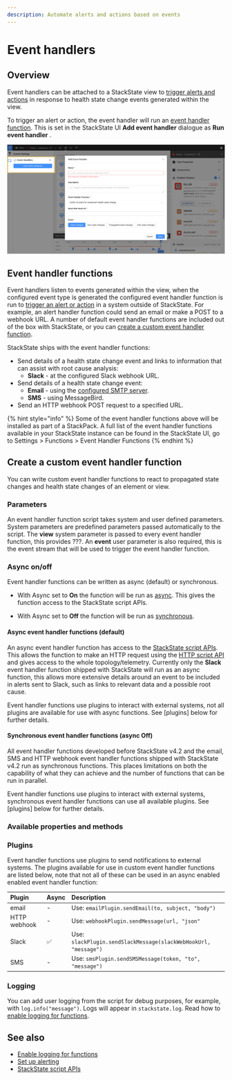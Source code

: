 ```yaml
---
description: Automate alerts and actions based on events
---
```


# Event handlers

## Overview

Event handlers can be attached to a StackState view to [trigger alerts and actions](/use/health-state-and-alerts/set-up-alerting.md) in response to health state change events generated within the view.

To trigger an alert or action, the event handler will run an [event handler function](#event-handler-functions). This is set in the StackState UI **Add event handler** dialogue as **Run event handler** .

![Add an event handler](/.gitbook/assets/event_handlers_tab.png)

## Event handler functions

Event handlers listen to events generated within the view, when the configured event type is generated the configured event handler function is run to [trigger an alert or action](/use/health-state-and-alerts/set-up-alerting.md) in a system outside of StackState. For example, an alert handler function could send an email or make a POST to a webhook URL. A number of default event handler functions are included out of the box with StackState, or you can [create a custom event handler function](#create-a-custom-event-handler-function). 

StackState ships with the event handler functions:

- Send details of a health state change event and links to information that can assist with root cause analysis:
    - **Slack** - at the configured Slack webhook URL.
- Send details of a health state change event:
    - **Email** - using the [configured SMTP server](/configure/topology/configure-email-alerts.md).
    - **SMS** - using MessageBird.
- Send an HTTP webhook POST request to a specified URL.

{% hint style="info" %}
Some of the event handler functions above will be installed as part of a StackPack. A full list of the event handler functions available in your StackState instance can be found in the StackState UI, go to
Settings > Functions > Event Handler Functions
{% endhint %}

## Create a custom event handler function

You can write custom event handler functions to react to propagated state changes and health state changes of an element or view. 

### Parameters

An event handler function script takes system and user defined parameters. System parameters are predefined parameters passed automatically to the script. The **view** system parameter is passed to every event handler function, this provides ???. An **event** user parameter is also required, this is the event stream that will be used to trigger the event handler function.

### Async on/off

Event handler functions can be written as async (default) or synchronous. 

* With Async set to **On** the function will be run as [async](#async-event-handler-functions-default). This gives the function access to the StackState script APIs.

* With Async set to **Off** the function will be run as [synchronous](#synchronous-event-handler-functions-async-off).

#### Async event handler functions (default)

An async event handler function has access to the [StackState script APIs](/develop/reference/scripting/script-apis). This allows the function to make an HTTP request using the [HTTP script API](/develop/reference/scripting/script-apis/http.md) and gives access to the whole topology/telemetry. Currently only the **Slack** event handler function shipped with StackState will run as an async function, this allows more extensive details around an event to be included in alerts sent to Slack, such as links to relevant data and a possible root cause. 

Event handler functions use plugins to interact with external systems, not all plugins are available for use with async functions. See [plugins] below for further details.

#### Synchronous event handler functions (async Off)

All event handler functions developed before StackState v4.2 and the email, SMS and HTTP webhook event handler functions shipped with StackState v4.2 run as synchronous functions. This places limitations on both the capability of what they can achieve and the number of functions that can be run in parallel.

Event handler functions use plugins to interact with external systems, synchronous event handler functions can use all available plugins. See [plugins] below for further details.

### Available properties and methods

### Plugins

Event handler functions use plugins to send notifications to external systems. The plugins available for use in custom event handler functions are listed below, note that not all of these can be used in an async enabled enabled event handler function:

| Plugin | Async | Description |
|:---|:---|:---|
| email | - | Use: `emailPlugin.sendEmail(to, subject, "body")` |
| HTTP webhook | - | Use: `webhookPlugin.sendMessage(url, "json"` | |
| Slack | ✅ | Use: `slackPlugin.sendSlackMessage(slackWebHookUrl, "message")` |
| SMS | - | Use: `smsPlugin.sendSMSMessage(token, "to", "message")`|


### Logging

You can add user logging from the script for debug purposes, for example, with `log.info("message")`. Logs will appear in `stackstate.log`. Read how to [enable logging for functions](/configure/logging/).

## See also

- [Enable logging for functions](/configure/logging/)
- [Set up alerting](/use/health-state-and-alerts/set-up-alerting.md)
- [StackState script APIs](/develop/reference/scripting/script-apis)